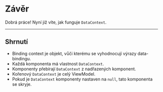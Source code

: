 ﻿---
Title: Závěr
Moniker: conclusion
EmbeddedView:
    Path: .solution/ProfileDetail/Views/ProfileDetail.dothtml
    Dependencies:
        - .solution/ProfileDetail/ViewModels/ProfileDetailViewModel.cs
        - .solution/ProfileDetail/ViewModels/Profile.cs
Archive: 
    Path: .solution
---

# Závěr

Dobrá práce! Nyní již víte, jak funguje `DataContext`.

---

## Shrnutí

- Binding context je objekt, vůči kterému se vyhodnocují výrazy data-bindingu.
- Každá komponenta má vlastnost `DataContext`.
- Komponenty přebírají `DataContext` z nadřazených komponent.
- Kořenový `DataContext` je celý ViewModel.
- Pokud je `DataContext` komponenty nastaven na `null`, tato komponenta se skryje.

